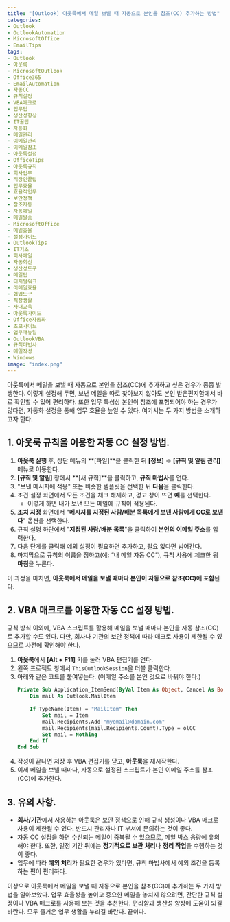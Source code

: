 ```yaml
---
title: "[Outlook] 아웃룩에서 메일 보낼 때 자동으로 본인을 참조(CC) 추가하는 방법"
categories:
- Outlook
- OutlookAutomation
- MicrosoftOffice
- EmailTips
tags:
- Outlook
- 아웃룩
- MicrosoftOutlook
- Office365
- EmailAutomation
- 자동CC
- 규칙설정
- VBA매크로
- 업무팁
- 생산성향상
- IT꿀팁
- 자동화
- 메일관리
- 이메일관리
- 이메일참조
- 아웃룩설정
- OfficeTips
- 아웃룩규칙
- 회사업무
- 직장인꿀팁
- 업무효율
- 효율적업무
- 보안정책
- 참조자동
- 자동메일
- 메일발송
- MicrosoftOffice
- 메일효율
- 설정가이드
- OutlookTips
- IT기초
- 회사메일
- 자동회신
- 생산성도구
- 메일팁
- 디지털워크
- 이메일효율
- 협업도구
- 직장생활
- 사내교육
- 아웃룩가이드
- Office자동화
- 초보가이드
- 업무매뉴얼
- OutlookVBA
- 규칙마법사
- 메일작성
- Windows
image: "index.png"
---
```


아웃룩에서 메일을 보낼 때 자동으로 본인을 참조(CC)에 추가하고 싶은 경우가 종종 발생한다. 이렇게 설정해 두면, 보낸 메일을 따로 찾아보지 않아도 본인 받은편지함에서 바로 확인할 수 있어 편리하다. 또한 업무 특성상 본인이 참조에 포함되어야 하는 경우가 많다면, 자동화 설정을 통해 업무 효율을 높일 수 있다. 여기서는 두 가지 방법을 소개하고자 한다.


## 1. 아웃룩 규칙을 이용한 자동 CC 설정 방법.

1. **아웃룩 실행** 후, 상단 메뉴의 **\[파일\]**을 클릭한 뒤 **\[정보\]** → **\[규칙 및 알림 관리\]** 메뉴로 이동한다.  
2. **\[규칙 및 알림\]** 창에서 **\[새 규칙\]**을 클릭하고, **규칙 마법사**를 연다.  
3. "보낸 메시지에 적용" 또는 비슷한 템플릿을 선택한 뒤 **다음**을 클릭한다.  
4. 조건 설정 화면에서 모든 조건을 체크 해제하고, 경고 창이 뜨면 **예**를 선택한다.  
   - 이렇게 하면 내가 보낸 모든 메일에 규칙이 적용된다.  
5. **조치 지정** 화면에서 "**메시지를 지정된 사람/배분 목록에게 보낸 사람에게 CC로 보낸다**" 옵션을 선택한다.  
6. 규칙 설명 하단에서 "**지정된 사람/배분 목록**"을 클릭하여 **본인의 이메일 주소**를 입력한다.  
7. 다음 단계를 클릭해 예외 설정이 필요하면 추가하고, 필요 없다면 넘어간다.  
8. 마지막으로 규칙의 이름을 정하고(예: “내 메일 자동 CC”), 규칙 사용에 체크한 뒤 **마침**을 누른다.  

이 과정을 마치면, **아웃룩에서 메일을 보낼 때마다 본인이 자동으로 참조(CC)에 포함**된다.

## 2. VBA 매크로를 이용한 자동 CC 설정 방법.

규칙 방식 이외에, VBA 스크립트를 활용해 메일을 보낼 때마다 본인을 자동 참조(CC)로 추가할 수도 있다. 다만, 회사나 기관의 보안 정책에 따라 매크로 사용이 제한될 수 있으므로 사전에 확인해야 한다.

1. **아웃룩**에서 **\[Alt + F11\]** 키를 눌러 VBA 편집기를 연다.  
2. 왼쪽 프로젝트 창에서 `ThisOutlookSession`을 더블 클릭한다.  
3. 아래와 같은 코드를 붙여넣는다. (이메일 주소를 본인 것으로 바꿔야 한다.)
   ```vb
   Private Sub Application_ItemSend(ByVal Item As Object, Cancel As Boolean)
       Dim mail As Outlook.MailItem
       
       If TypeName(Item) = "MailItem" Then
           Set mail = Item
           mail.Recipients.Add "myemail@domain.com"
           mail.Recipients(mail.Recipients.Count).Type = olCC
           Set mail = Nothing
       End If
   End Sub
   ```
4. 작성이 끝나면 저장 후 VBA 편집기를 닫고, **아웃룩**을 재시작한다.  
5. 이제 메일을 보낼 때마다, 자동으로 설정된 스크립트가 본인 이메일 주소를 참조(CC)에 추가한다.

## 3. 유의 사항.

- **회사/기관**에서 사용하는 아웃룩은 보안 정책으로 인해 규칙 생성이나 VBA 매크로 사용이 제한될 수 있다. 반드시 관리자나 IT 부서에 문의하는 것이 좋다.  
- 자동 CC 설정을 하면 수신되는 메일이 중복될 수 있으므로, 메일 박스 용량에 유의해야 한다. 또한, 일정 기간 뒤에는 **정기적으로 보관 처리**나 **정리 작업**을 수행하는 것이 좋다.  
- 업무에 따라 **예외 처리**가 필요한 경우가 있다면, 규칙 마법사에서 예외 조건을 등록하는 편이 편리하다.  

이상으로 아웃룩에서 메일을 보낼 때 자동으로 본인을 참조(CC)에 추가하는 두 가지 방법을 알아보았다. 업무 효율성을 높이고 중요한 메일을 놓치지 않으려면, 간단한 규칙 설정이나 VBA 매크로를 사용해 보는 것을 추천한다. 편리함과 생산성 향상에 도움이 되길 바란다. 모두 즐거운 업무 생활을 누리길 바란다. 끝이다.